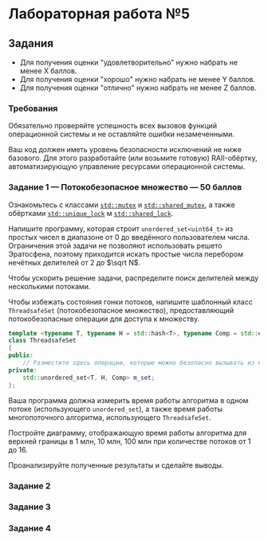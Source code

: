 # Лабораторная работа №5

## Задания

- Для получения оценки "удовлетворительно" нужно набрать не менее X баллов.
- Для получения оценки "хорошо" нужно набрать не менее Y баллов.
- Для получения оценки "отлично" нужно набрать не менее Z баллов.

### Требования

Обязательно проверяйте успешность всех вызовов функций операционной системы и не оставляйте ошибки незамеченными.

Ваш код должен иметь уровень безопасности исключений не ниже базового.
Для этого разработайте (или возьмите готовую) RAII-обёртку, автоматизирующую
управление ресурсами операционной системы.

### Задание 1 — Потокобезопасное множество — 50 баллов

Ознакомьтесь с классами [`std::mutex`](https://en.cppreference.com/w/cpp/thread/mutex)
и [`std::shared_mutex`](https://en.cppreference.com/w/cpp/thread/shared_mutex), а также обёртками
[`std::unique_lock`](https://en.cppreference.com/w/cpp/thread/unique_lock) м
[`std::shared_lock`](https://en.cppreference.com/w/cpp/thread/shared_lock).

Напишите программу, которая строит `unordered_set<uint64_t>` из простых чисел
в диапазоне от 0 до введённого пользователем числа.
Ограничения этой задачи не позволяют использовать решето Эратосфена,
поэтому приходится искать простые числа перебором нечётных делителей от 2 до $\sqrt N$.

Чтобы ускорить решение задачи, распределите поиск делителей между несколькими потоками.

Чтобы избежать состояния гонки потоков, напишите шаблонный класс `ThreadsafeSet`
(потокобезопасное множество), предоставляющий потокобезопасные операции
для доступа к множеству.

```c++
template <typename T, typename H = std::hash<T>, typename Comp = std::equal_to<T>>
class ThreadsafeSet
{
public:
    // Разместите здесь операции, которые можно безопасно вызывать из нескольких потоков
private:
    std::unordered_set<T, H, Comp> m_set;
};
```

Ваша программа должна измерить время работы алгоритма в одном потоке (использующего `unordered_set`),
а также время работы многопоточного алгоритма, использующего `ThreadsafeSet`.

Постройте диаграмму, отображающую время работы алгоритма для верхней границы в 1 млн, 10 млн, 100 млн
при количестве потоков от 1 до 16.

Проанализируйте полученные результаты и сделайте выводы.

### Задание 2

### Задание 3

### Задание 4
